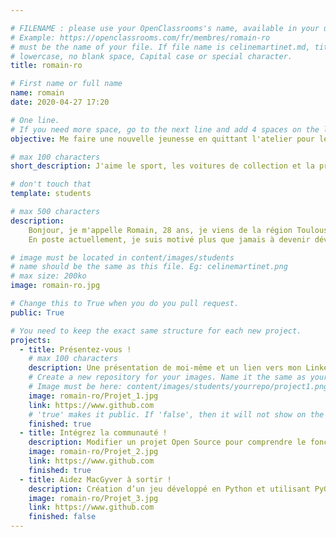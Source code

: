 ```yaml
---

# FILENAME : please use your OpenClassrooms's name, available in your url.
# Example: https://openclassrooms.com/fr/membres/romain-ro
# must be the name of your file. If file name is celinemartinet.md, title is celinemartinet.
# lowercase, no blank space, Capital case or special character.
title: romain-ro

# First name or full name
name: romain
date: 2020-04-27 17:20

# One line.
# If you need more space, go to the next line and add 4 spaces on the left, as in 'description'.
objective: Me faire une nouvelle jeunesse en quittant l'atelier pour le digital !

# max 100 characters
short_description: J'aime le sport, les voitures de collection et la programmation !

# don't touch that
template: students

# max 500 characters
description:
    Bonjour, je m'appelle Romain, 28 ans, je viens de la région Toulousaine.
    En poste actuellement, je suis motivé plus que jamais à devenir développeur Python !!! :)

# image must be located in content/images/students
# name should be the same as this file. Eg: celinemartinet.png
# max size: 200ko
image: romain-ro.jpg

# Change this to True when you do you pull request.
public: True

# You need to keep the exact same structure for each new project.
projects:
  - title: Présentez-vous !
    # max 100 characters
    description: Une présentation de moi-même et un lien vers mon LinkedIn.
    # Create a new repository for your images. Name it the same as your nickname and profile picture.
    # Image must be here: content/images/students/yourrepo/project1.png
    image: romain-ro/Projet_1.jpg
    link: https://www.github.com
    # 'true' makes it public. If 'false', then it will not show on the website.
    finished: true
  - title: Intégrez la communauté !
    description: Modifier un projet Open Source pour comprendre le fonctionnement de Git, de Github et des pull requests.
    image: romain-ro/Projet_2.jpg
    link: https://www.github.com
    finished: true
  - title: Aidez MacGyver à sortir !
    description: Création d’un jeu développé en Python et utilisant PyGame.
    image: romain-ro/Projet_3.jpg
    link: https://www.github.com
    finished: false
---
```

